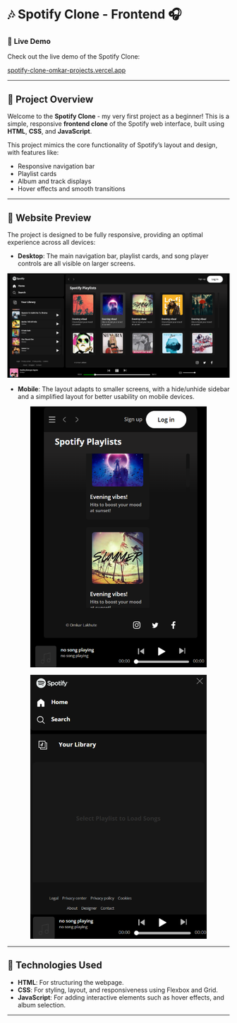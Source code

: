 # 🎶 **Spotify Clone - Frontend** 🎧

### 🎵 **Live Demo**

Check out the live demo of the Spotify Clone:

[spotify-clone-omkar-projects.vercel.app](https://spotify-clone-omkar-projects.vercel.app)  

---

## 🚀 **Project Overview**

Welcome to the **Spotify Clone** - my very first project as a beginner! This is a simple, responsive **frontend clone** of the Spotify web interface, built using **HTML**, **CSS**, and **JavaScript**.

This project mimics the core functionality of Spotify’s layout and design, with features like:
- Responsive navigation bar
- Playlist cards
- Album and track displays
- Hover effects and smooth transitions

---

## 📸 **Website Preview**


The project is designed to be fully responsive, providing an optimal experience across all devices:

- **Desktop**: The main navigation bar, playlist cards, and song player controls are all visible on larger screens.

<p align="center">
  <img src="/public/desktop.png" alt="Desktop Preview" width="700"/>
</p>

- **Mobile**: The layout adapts to smaller screens, with a hide/unhide sidebar and a simplified layout for better usability on mobile devices.

<p align="center">
  <img src="/public/nosidebarmobile.png" alt="Mobile Preview" width="400"/>
</p>

<p align="center">
  <img src="/public/sidebarmobile.png" alt="Mobile Preview" width="400"/>
</p>

---

## 🔧 **Technologies Used**

- **HTML**: For structuring the webpage.
- **CSS**: For styling, layout, and responsiveness using Flexbox and Grid.
- **JavaScript**: For adding interactive elements such as  hover effects, and album selection.

---